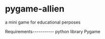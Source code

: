 # pygame-allien
a mini game for educational perposes


Requirements-----------
python library Pygame
